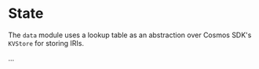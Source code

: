 # State

The `data` module uses a lookup table as an abstraction over Cosmos SDK's `KVStore` for storing IRIs.

...